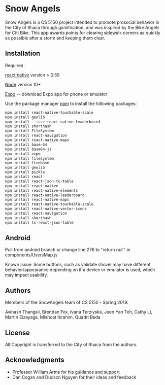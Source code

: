 # Snow Angels 

Snow Angels is a CS 5150 project intended to promote prosocial behavior in the City of Ithaca through gamification, and was inspired by the Bike Angels for Citi Bike. This app awards points for clearing sidewalk corners as quickly as possible after a storm and keeping them clear.


## Installation

Required: 

[react native](https://facebook.github.io/react-native/docs/getting-started) version > 0.59 

[Node](https://nodejs.org/en/download/) version 10+ 

[Expo](https://docs.expo.io/versions/latest/introduction/installation/) -- download Expo app for phone or emulator 

Use the package manager [npm](https://pip.pypa.io/en/stable/) to install the following packages: 



```bash
npm install react-native-touchable-scale
npm install geolib
npm install --save react-native-leaderboard
npm install shorthash 
npm install FileSystem 
npm install react-navigation 
npm install react-native-maps 
npm install base-64
npm install base64-js
npm install expo
npm install filesystem
npm install firebase
npm install geolib
npm install pickle
npm install react
npm install react-json-to-table
npm install react-native
npm install react-native-elements
npm install react-native-leaderboard
npm install react-native-maps
npm install react-native-touchable-scale
npm install react-native-vector-icons
npm install react-navigation
npm install shorthash
npm install ts-react-json-table
```

## Android 
Pull from android branch or change line 276 to "return null" in components/UsersMap.js

Known issue: Some buttons, such as validate shovel may have different behavior/appearance depending on if a device or emulator is used, which may impact usability.


## Authors
Members of the SnowAngels team of CS 5150 - Spring 2019: 

Avinash Thangali, Brendan Fox, Ivana Terziyska, Jeen Yan Toh, Cathy Li, Martin Eizayaga, Mishcat Ibrahim, Quadri Bada


## License
All Copyright is transferred to the City of Ithaca from the authors.


## Acknowledgments
* Professor William Arms for his guidance and support
* Dan Cogan and Ducson Nguyen for their ideas and feedback
